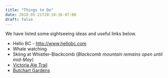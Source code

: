```yaml
---
title: "Things to Do"
date: 2018-05-21T20:10:16-07:00
draft: false
---
```


We have listed some sightseeing ideas and useful links below.

 * Hello BC - http://www.hellobc.com
 * Whale watching
 * Skiing at Whistler-Blackcomb (_Blackcomb mountain remains open until mid-May_)
 * [Victoria Ale Trail](https://bcaletrail.ca/ale-trails/victoria/)
 * [Butchart Gardens](https://www.butchartgardens.com/)
 